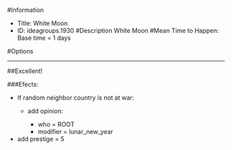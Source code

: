 #Information
 - Title: White Moon
 - ID: ideagroups.1930
#Description
White Moon
#Mean Time to Happen:
Base time = 1 days

#Options

___
##Excellent!

###Efects:<ul><li>If random neighbor country is not at war:</li><ul><li>add opinion:</li><ul><li>who = ROOT</li><li>modifier = lunar_new_year</li></ul></ul><li>add prestige = 5</li></ul>
